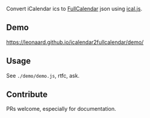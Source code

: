 Convert iCalendar ics to [FullCalendar][0] json using [ical.js][1].

Demo
----
https://leonaard.github.io/icalendar2fullcalendar/demo/

Usage
-----
See `./demo/demo.js`, rtfc, ask.

Contribute
----------
PRs welcome, especially for documentation.


[0]: http://fullcalendar.io/
[1]: https://mozilla-comm.github.io/ical.js/
